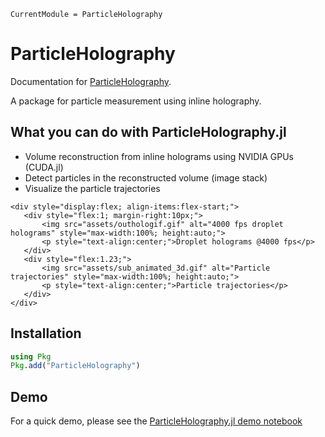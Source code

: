```@meta
CurrentModule = ParticleHolography
```

# ParticleHolography

Documentation for [ParticleHolography](https://github.com/dainakai/ParticleHolography.jl).

A package for particle measurement using inline holography.


## What you can do with ParticleHolography.jl

- Volume reconstruction from inline holograms using NVIDIA GPUs (CUDA.jl)
- Detect particles in the reconstructed volume (image stack)
- Visualize the particle trajectories

```@raw html
<div style="display:flex; align-items:flex-start;">
   <div style="flex:1; margin-right:10px;">
       <img src="assets/outhologif.gif" alt="4000 fps droplet holograms" style="max-width:100%; height:auto;">
       <p style="text-align:center;">Droplet holograms @4000 fps</p>
   </div>
   <div style="flex:1.23;">
       <img src="assets/sub_animated_3d.gif" alt="Particle trajectories" style="max-width:100%; height:auto;">
       <p style="text-align:center;">Particle trajectories</p>
   </div>
</div>
```

## Installation

```julia
using Pkg
Pkg.add("ParticleHolography")
```

## Demo

For a quick demo, please see the [ParticleHolography.jl demo notebook](https://github.com/dainakai/phdemo)
